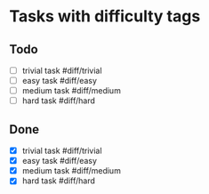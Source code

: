 # Tasks with difficulty tags

## Todo

- [ ] trivial task #diff/trivial
- [ ] easy task #diff/easy
- [ ] medium task #diff/medium
- [ ] hard task #diff/hard

## Done

- [x] trivial task #diff/trivial
- [x] easy task #diff/easy
- [x] medium task #diff/medium
- [x] hard task #diff/hard
